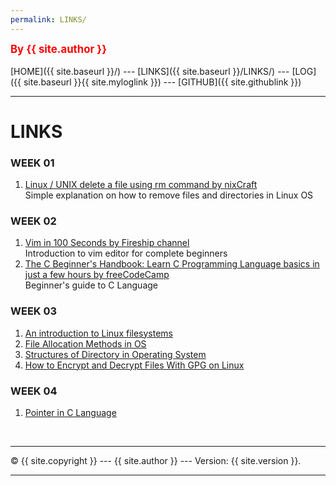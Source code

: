 ```yaml
---
permalink: LINKS/
---
```

<span style="color:red; font-weight:bold; font-size:larger;">By {{ site.author }}</span>
<br><br>
[HOME]({{ site.baseurl }}/) ---
[LINKS]({{ site.baseurl }}/LINKS/) ---
[LOG]({{ site.baseurl }}{{ site.myloglink }}) ---
[GITHUB]({{ site.githublink }})
<br>
<hr>

# LINKS
### WEEK 01
1. [Linux / UNIX delete a file using rm command by nixCraft](https://www.cyberciti.biz/faq/howto-linux-unix-delete-remove-file/)<br>
Simple explanation on how to remove files and directories in Linux OS<br>

### WEEK 02
1. [Vim in 100 Seconds by Fireship channel](https://www.youtube.com/watch?v=-txKSRn0qeA)<br>
Introduction to vim editor for complete beginners<br>
2. [The C Beginner's Handbook: Learn C Programming Language basics in just a few hours by freeCodeCamp](https://www.freecodecamp.org/news/the-c-beginners-handbook/#variables-and-types)<br>
Beginner's guide to C Language<br>

### WEEK 03
1. [An introduction to Linux filesystems](https://opensource.com/life/16/10/introduction-linux-filesystems)
2. [File Allocation Methods in OS](https://www.scaler.com/topics/file-allocation-methods-in-os/)
3. [Structures of Directory in Operating System](https://www.geeksforgeeks.org/structures-of-directory-in-operating-system/)
4. [How to Encrypt and Decrypt Files With GPG on Linux](https://www.howtogeek.com/427982/how-to-encrypt-and-decrypt-files-with-gpg-on-linux/)

### WEEK 04
1. [Pointer in C Language](https://www.guru99.com/c-pointers.html)

<br>
<hr>
&copy; {{ site.copyright }} --- {{ site.author }} --- Version: {{ site.version }}.
<hr>
<br>
